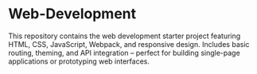 # Web-Development
This repository contains the web development starter project featuring HTML, CSS, JavaScript, Webpack, and responsive design. Includes basic routing, theming, and API integration – perfect for building single-page applications or prototyping web interfaces.
